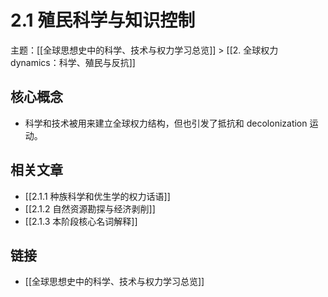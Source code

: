 # 2.1 殖民科学与知识控制

主题：[[全球思想史中的科学、技术与权力学习总览]] > [[2. 全球权力 dynamics：科学、殖民与反抗]]

## 核心概念

- 科学和技术被用来建立全球权力结构，但也引发了抵抗和 decolonization 运动。

## 相关文章

- [[2.1.1 种族科学和优生学的权力话语]]
- [[2.1.2 自然资源勘探与经济剥削]]
- [[2.1.3 本阶段核心名词解释]]

## 链接

- [[全球思想史中的科学、技术与权力学习总览]]
